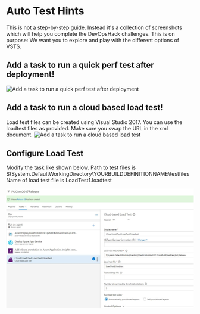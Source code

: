 #  Auto Test Hints
This is not a step-by-step guide. Instead it's a collection of screenshots which will help you complete the DevOpsHack challenges.
This is on purpose: We want you to explore and play with the different options of VSTS. 

## Add a task to run a quick perf test after deployment!
![Add a task to run a quick perf test after deployment](/AutoTest/images/autoTestQuickWebPerf.jpg)

## Add a task to run a cloud based load test!
Load test files can be created using Visual Studio 2017. You can use the loadtest files as provided. Make sure you swap the URL in the xml document.
![Add a task to run a cloud based load test](/AutoTest/images/autoTestLoad.jpg)

## Configure Load Test
Modify the task like shown below. 
Path to test files is $(System.DefaultWorkingDirectory\YOURBUILDDEFINITIONNAME\testfiles
Name of load test file is   LoadTest1.loadtest

![Config Load Test](/AutoTest/images/autoTestLoadConfig.jpg)



